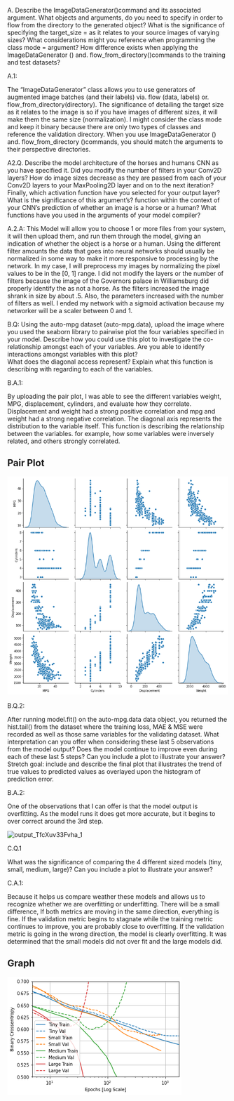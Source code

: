 A.  Describe the ImageDataGenerator()command and its associated argument.  What 
objects and arguments, do you need to specify in order to flow from the directory to 
the generated object?  What is the significance of specifying the 
target_size = as it relates to your source images of varying sizes? What considerations might you reference when programming the class mode = argument?  How difference exists when applying the ImageDataGenerator () and. flow_from_directory()commands to the training and test datasets?

A.1:  

The “ImageDataGenerator” class allows you to use generators of augmented image batches (and their labels) via. flow (data, labels) or. flow_from_directory(directory). The significance of detailing the target size as it relates to the image is so if you have images of different sizes, it will make them the same size (normalization). I might consider the class mode and keep it binary because there are only two types of classes and reference the validation directory. When you use ImageDataGenerator () and. flow_from_directory ()commands, you should match the arguments to their perspective directories. 


A2.Q.    Describe the model architecture of the horses and humans CNN as you have specified it.  Did you modify the number of filters in your Conv2D layers?  How do image sizes decrease as they are passed from each of your Conv2D layers to your  MaxPooling2D layer and on to the next iteration?  Finally, which activation function have you selected for your output layer?  What is the significance of this argument’s? function within the context of your CNN’s prediction of whether an image is a horse or a human?  What functions have you used in the arguments of your model compiler?

A.2.A: 
This Model will allow you to choose 1 or more files from your system, it will then upload them, and run them through the model, giving an indication of whether the object is a horse or a human. Using the different filter amounts the data that goes into neural networks should usually be normalized in some way to make it more responsive to processing by the network. In my case, I will preprocess my images by normalizing the pixel values to be in the [0, 1] range. I did not modify the layers or the number of filters because the image of the Governors palace in Williamsburg did properly identify the as not a horse. As the filters increased the image shrank in size by about .5. Also, the parameters increased with the number of filters as well. I ended my network with a sigmoid activation because my networker will be a scaler between 0 and 1. 

B.Q: 
Using the auto-mpg dataset (auto-mpg.data), upload the image where you used the 
seaborn library to pairwise plot the four variables specified in your model.  Describe 
how you could use this plot to investigate the co-relationship amongst each of your 
variables.  Are you able to identify interactions amongst variables with this plot?  
What does the diagonal access represent?  Explain what this function is describing 
with regarding to each of the variables.

B.A.1:  

By uploading the pair plot, I was able to see the different variables weight, MPG, displacement, cylinders, and evaluate how they correlate. Displacement and weight had a strong positive correlation and mpg and weight had a strong negative correlation. The diagonal axis represents the distribution to the variable itself. This function is describing the relationship between the variables. for example, how some variables were inversely related, and others strongly correlated.



## Pair Plot

![output_oRKO_x8gWKv-1](https://github.com/Acejv21/Ace_Code/blob/master/output_oRKO_x8gWKv-_1.png?raw=true)




B.Q.2:

After running model.fit() on the auto-mpg.data data object, you returned the hist.tail() from the dataset where the training loss, MAE & MSE were recorded as well as those same variables for the validating dataset.  What interpretation can you offer when considering these last 5 observations from the model output?  Does the model continue to improve even during each of these last 5 steps?  Can you include a plot to illustrate your answer?  Stretch goal: include and describe the final plot that illustrates the trend of true values to predicted values as overlayed upon the histogram of prediction error.

B.A.2:

One of the observations that I can offer is that the model output is overfitting. As the model runs it does get more accurate, but it begins to over correct around the 3rd step. 

![output_TfcXuv33Fvha_1]()



C.Q.1

What was the significance of comparing the 4 different sized models (tiny, small, medium, large)?  Can you include a plot to illustrate your answer?

C.A.1:

Because it helps us compare weather these models and allows us to recognize whether we are overfitting or underfitting. There will be a small difference, If both metrics are moving in the same direction, everything is fine.
If the validation metric begins to stagnate while the training metric continues to improve, you are probably close to overfitting. If the validation metric is going in the wrong direction, the model is clearly overfitting. It was determined that the small models did not over fit and the large models did. 

## Graph

![Over_under](https://github.com/Acejv21/Ace_Code/blob/master/Over_under.png?raw=true)
